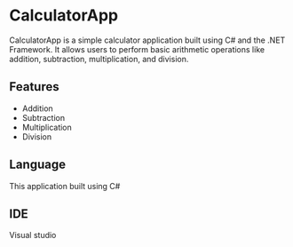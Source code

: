 # CalculatorApp

CalculatorApp is a simple calculator application built using C# and the .NET Framework. It allows users to perform basic arithmetic operations like addition, subtraction, multiplication, and division.

## Features

- Addition
- Subtraction
- Multiplication
- Division

## Language
   This application built using C#

## IDE
   Visual studio
   
